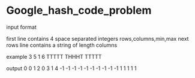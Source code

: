 # Google_hash_code_problem

input format

first line contains 4 space separated integers
rows,columns,min,max
next rows line contains a string of length columns

example
3 5 1 6
TTTTT
THHHT
TTTTT


output
0 0 1 2
0 3 1 4
-1 -1 -1 -1 -1
-1 -1 -1 -1 -1
1 1 1 1 1


